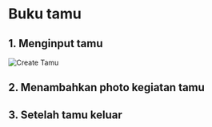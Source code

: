 # Buku tamu

## 1. Menginput tamu

![Create Tamu](/docs/bukutamucreate.png)

## 2. Menambahkan photo kegiatan tamu

## 3. Setelah tamu keluar
